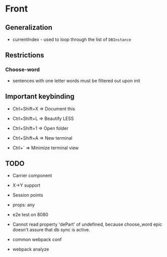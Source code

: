 # Front

## Generalization

- currentIndex - used to loop through the list of `DBInstance`   

## Restrictions

### Choose-word

- sentences with one letter words must be filtered out upon init

## Important keybinding

- Ctrl+Shift+X => Document this

- Ctrl+Shift+L => Beautify LESS

- Ctrl+Shift+1 => Open folder

- Ctrl+Shift+A => New terminal

- Ctrl+` => Minimize terminal view

## TODO

- Carrier component

- X->Y support

- Session points

- props: any

- e2e test on 8080

- Cannot read property 'dePart' of undefined, because choose_word epic doesn't assure that db sync is active.

- common webpack conf

- webpack analyze